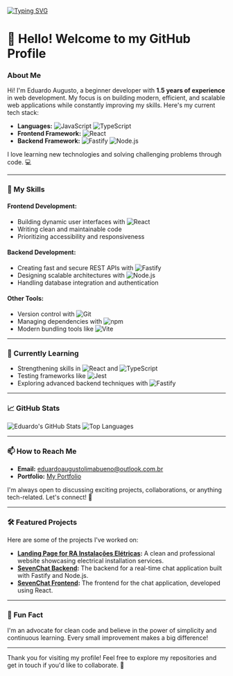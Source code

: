 [![Typing SVG](https://readme-typing-svg.herokuapp.com?font=Poppins&weight=600&size=40&pause=1000&color=F7F7F7&width=600&height=80&lines=Eduardo+Frontend+Developer;Eduardo+Backend+Developer)](https://git.io/typing-svg)
# 👋 Hello! Welcome to my GitHub Profile

### About Me
Hi! I'm Eduardo Augusto, a beginner developer with **1.5 years of experience** in web development. My focus is on building modern, efficient, and scalable web applications while constantly improving my skills. Here's my current tech stack:

- **Languages:** ![JavaScript](https://img.shields.io/badge/-JavaScript-F7DF1E?style=flat&logo=javascript&logoColor=black) ![TypeScript](https://img.shields.io/badge/-TypeScript-3178C6?style=flat&logo=typescript&logoColor=white)  
- **Frontend Framework:** ![React](https://img.shields.io/badge/-React-61DAFB?style=flat&logo=react&logoColor=black)  
- **Backend Framework:** ![Fastify](https://img.shields.io/badge/-Fastify-000000?style=flat&logo=fastify&logoColor=white) ![Node.js](https://img.shields.io/badge/-Node.js-339933?style=flat&logo=node.js&logoColor=white)  

I love learning new technologies and solving challenging problems through code. 💻

---

### 🚀 My Skills

#### Frontend Development:
- Building dynamic user interfaces with ![React](https://img.shields.io/badge/-React-61DAFB?style=flat&logo=react&logoColor=black)
- Writing clean and maintainable code
- Prioritizing accessibility and responsiveness

#### Backend Development:
- Creating fast and secure REST APIs with ![Fastify](https://img.shields.io/badge/-Fastify-000000?style=flat&logo=fastify&logoColor=white)
- Designing scalable architectures with ![Node.js](https://img.shields.io/badge/-Node.js-339933?style=flat&logo=node.js&logoColor=white)
- Handling database integration and authentication

#### Other Tools:
- Version control with ![Git](https://img.shields.io/badge/-Git-F05032?style=flat&logo=git&logoColor=white)
- Managing dependencies with ![npm](https://img.shields.io/badge/-npm-CB3837?style=flat&logo=npm&logoColor=white)
- Modern bundling tools like ![Vite](https://img.shields.io/badge/-Vite-646CFF?style=flat&logo=vite&logoColor=white)

---

### 🌱 Currently Learning
- Strengthening skills in ![React](https://img.shields.io/badge/-React-61DAFB?style=flat&logo=react&logoColor=black) and ![TypeScript](https://img.shields.io/badge/-TypeScript-3178C6?style=flat&logo=typescript&logoColor=white)
- Testing frameworks like ![Jest](https://img.shields.io/badge/-Jest-C21325?style=flat&logo=jest&logoColor=white)
- Exploring advanced backend techniques with ![Fastify](https://img.shields.io/badge/-Fastify-000000?style=flat&logo=fastify&logoColor=white)

---

### 📈 GitHub Stats
![Eduardo's GitHub Stats](https://github-readme-stats.vercel.app/api?username=D3vEduardo&show_icons=true&theme=radical)
![Top Languages](https://github-readme-stats.vercel.app/api/top-langs/?username=D3vEduardo&layout=compact&theme=radical)

---

### 📫 How to Reach Me
- **Email:** [eduardoaugustolimabueno@outlook.com.br](mailto:eduardoaugustolimabueno@outlook.com.br)  
- **Portfolio:** [My Portfolio](https://eduardoaugusto.vercel.app)  

I'm always open to discussing exciting projects, collaborations, or anything tech-related. Let's connect! 🌟

---

### 🛠️ Featured Projects
Here are some of the projects I've worked on:

- **[Landing Page for RA Instalações Elétricas](https://github.com/D3vEduardo/RaWEbsite):** A clean and professional website showcasing electrical installation services.
- **[SevenChat Backend](https://github.com/D3vEduardo/SevenChatAPI):** The backend for a real-time chat application built with Fastify and Node.js.
- **[SevenChat Frontend](https://github.com/D3vEduardo/SevenChatWebsite):** The frontend for the chat application, developed using React.

---

### 🌟 Fun Fact
I'm an advocate for clean code and believe in the power of simplicity and continuous learning. Every small improvement makes a big difference!

---

Thank you for visiting my profile! Feel free to explore my repositories and get in touch if you'd like to collaborate. 🚀
